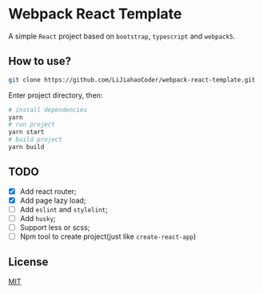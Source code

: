 # Webpack React Template

A simple `React` project based on `bootstrap`, `typescript` and `webpack5`.

## How to use?

```bash
git clone https://github.com/LiJiahaoCoder/webpack-react-template.git
```

Enter project directory, then:

```bash
# install dependencies
yarn
# run project
yarn start
# build project
yarn build
```

## TODO

- [x] Add react router;
- [x] Add page lazy load;
- [ ] Add `eslint` and `stylelint`;
- [ ] Add `husky`;
- [ ] Support less or scss;
- [ ] Npm tool to create project(just like `create-react-app`)

## License

[MIT](https://opensource.org/licenses/MIT)
